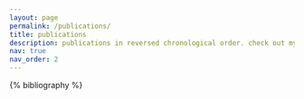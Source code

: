 ```yaml
---
layout: page
permalink: /publications/
title: publications
description: publications in reversed chronological order. check out my google scholar for the full list.
nav: true
nav_order: 2
---
```


<div class="publications">
  {% bibliography %}
</div>